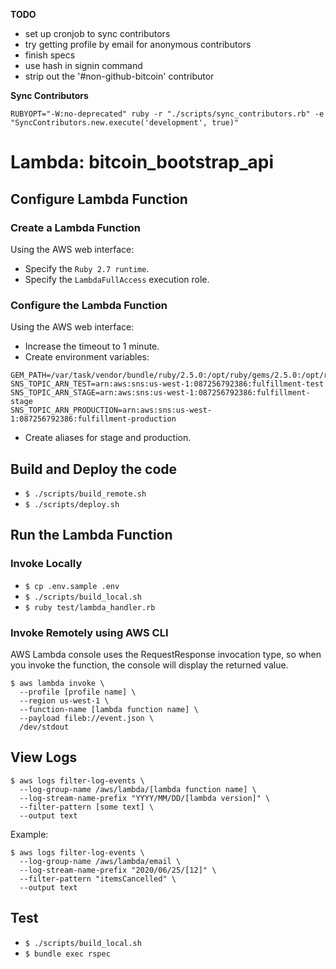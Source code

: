 **TODO**
- set up cronjob to sync contributors
- try getting profile by email for anonymous contributors
- finish specs
- use hash in signin command
- strip out the '#non-github-bitcoin' contributor

**Sync Contributors**

`RUBYOPT="-W:no-deprecated" ruby -r "./scripts/sync_contributors.rb" -e "SyncContributors.new.execute('development', true)"`

# Lambda: bitcoin_bootstrap_api

## Configure Lambda Function

### Create a Lambda Function

Using the AWS web interface:

- Specify the `Ruby 2.7 runtime`.
- Specify the `LambdaFullAccess` execution role.

### Configure the Lambda Function

Using the AWS web interface:

- Increase the timeout to 1 minute.
- Create environment variables:
```
GEM_PATH=/var/task/vendor/bundle/ruby/2.5.0:/opt/ruby/gems/2.5.0:/opt/ruby/2.5.0
SNS_TOPIC_ARN_TEST=arn:aws:sns:us-west-1:087256792386:fulfillment-test
SNS_TOPIC_ARN_STAGE=arn:aws:sns:us-west-1:087256792386:fulfillment-stage
SNS_TOPIC_ARN_PRODUCTION=arn:aws:sns:us-west-1:087256792386:fulfillment-production
```
- Create aliases for stage and production.

## Build and Deploy the code

- `$ ./scripts/build_remote.sh`
- `$ ./scripts/deploy.sh`

## Run the Lambda Function

### Invoke Locally

- `$ cp .env.sample .env`
- `$ ./scripts/build_local.sh`
- `$ ruby test/lambda_handler.rb`

### Invoke Remotely using AWS CLI

AWS Lambda console uses the RequestResponse invocation type, so when you invoke
the function, the console will display the returned value.

```
$ aws lambda invoke \
  --profile [profile name] \
  --region us-west-1 \
  --function-name [lambda function name] \
  --payload fileb://event.json \
  /dev/stdout
```

## View Logs

```
$ aws logs filter-log-events \
  --log-group-name /aws/lambda/[lambda function name] \
  --log-stream-name-prefix "YYYY/MM/DD/[lambda version]" \
  --filter-pattern [some text] \
  --output text
```

Example:

```
$ aws logs filter-log-events \
  --log-group-name /aws/lambda/email \
  --log-stream-name-prefix "2020/06/25/[12]" \
  --filter-pattern "itemsCancelled" \
  --output text
```

## Test

- `$ ./scripts/build_local.sh`
- `$ bundle exec rspec`
